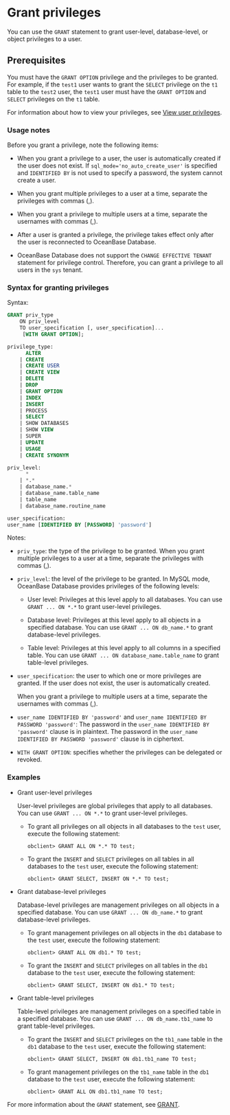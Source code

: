 # Grant privileges

You can use the `GRANT` statement to grant user-level, database-level, or object privileges to a user. 

## Prerequisites

You must have the `GRANT OPTION` privilege and the privileges to be granted. For example, if the `test1` user wants to grant the `SELECT` privilege on the `t1` table to the `test2` user, the `test1` user must have the `GRANT OPTION` and `SELECT` privileges on the `t1` table. 

For information about how to view your privileges, see [View user privileges](../2.permission-of-mysql-mode/4.view-user-permissions-of-mysql-mode.md). 

### Usage notes

Before you grant a privilege, note the following items:

* When you grant a privilege to a user, the user is automatically created if the user does not exist. If `sql_mode='no_auto_create_user'` is specified and `IDENTIFIED BY` is not used to specify a password, the system cannot create a user. 

* When you grant multiple privileges to a user at a time, separate the privileges with commas (,). 

* When you grant a privilege to multiple users at a time, separate the usernames with commas (,). 

* After a user is granted a privilege, the privilege takes effect only after the user is reconnected to OceanBase Database. 

* OceanBase Database does not support the `CHANGE EFFECTIVE TENANT` statement for privilege control. Therefore, you can grant a privilege to all users in the `sys` tenant. 

### Syntax for granting privileges

Syntax:

```sql
GRANT priv_type
    ON priv_level
    TO user_specification [, user_specification]...
     [WITH GRANT OPTION];

privilege_type:
      ALTER
    | CREATE
    | CREATE USER
    | CREATE VIEW
    | DELETE
    | DROP
    | GRANT OPTION
    | INDEX
    | INSERT
    | PROCESS
    | SELECT
    | SHOW DATABASES
    | SHOW VIEW
    | SUPER
    | UPDATE
    | USAGE
    | CREATE SYNONYM

priv_level:
      *
    | *.*
    | database_name.*
    | database_name.table_name
    | table_name
    | database_name.routine_name

user_specification:
user_name [IDENTIFIED BY [PASSWORD] 'password']
```

Notes:

* `priv_type`: the type of the privilege to be granted. When you grant multiple privileges to a user at a time, separate the privileges with commas (,). 

* `priv_level`: the level of the privilege to be granted. In MySQL mode, OceanBase Database provides privileges of the following levels:

   * User level: Privileges at this level apply to all databases. You can use `GRANT ... ON *.*` to grant user-level privileges. 

   * Database level: Privileges at this level apply to all objects in a specified database. You can use `GRANT ... ON db_name.*` to grant database-level privileges. 

   * Table level: Privileges at this level apply to all columns in a specified table. You can use `GRANT ... ON database_name.table_name` to grant table-level privileges. 

* `user_specification`: the user to which one or more privileges are granted. If the user does not exist, the user is automatically created. 

   When you grant a privilege to multiple users at a time, separate the usernames with commas (,). 

* `user_name IDENTIFIED BY 'password'` and `user_name IDENTIFIED BY PASSWORD 'password'`: The password in the `user_name IDENTIFIED BY 'password'` clause is in plaintext. The password in the `user_name IDENTIFIED BY PASSWORD 'password'` clause is in ciphertext. 

* `WITH GRANT OPTION`: specifies whether the privileges can be delegated or revoked. 

### Examples

* Grant user-level privileges

   User-level privileges are global privileges that apply to all databases. You can use `GRANT ... ON *.*` to grant user-level privileges. 

   * To grant all privileges on all objects in all databases to the `test` user, execute the following statement: 

      ```shell
      obclient> GRANT ALL ON *.* TO test;
      ```

   * To grant the `INSERT` and `SELECT` privileges on all tables in all databases to the `test` user, execute the following statement: 

      ```shell
      obclient> GRANT SELECT, INSERT ON *.* TO test;
      ```

* Grant database-level privileges

   Database-level privileges are management privileges on all objects in a specified database. You can use `GRANT ... ON db_name.*` to grant database-level privileges. 

   * To grant management privileges on all objects in the `db1` database to the `test` user, execute the following statement: 

      ```shell
      obclient> GRANT ALL ON db1.* TO test;
      ```

   * To grant the `INSERT` and `SELECT` privileges on all tables in the `db1` database to the `test` user, execute the following statement: 

      ```shell
      obclient> GRANT SELECT, INSERT ON db1.* TO test;
      ```

* Grant table-level privileges

   Table-level privileges are management privileges on a specified table in a specified database. You can use `GRANT ... ON db_name.tb1_name` to grant table-level privileges. 

   * To grant the `INSERT` and `SELECT` privileges on the `tb1_name` table in the `db1` database to the `test` user, execute the following statement: 

      ```shell
      obclient> GRANT SELECT, INSERT ON db1.tb1_name TO test;
      ```

   * To grant management privileges on the `tb1_name` table in the `db1` database to the `test` user, execute the following statement: 

      ```shell
      obclient> GRANT ALL ON db1.tb1_name TO test;
      ```

For more information about the `GRANT` statement, see [GRANT](../../../../../7.reference/4.development-reference/1.sql-syntax/2.common-tenant-of-mysql-mode/6.sql-statement-of-mysql-mode/35.grant-of-mysql-mode.md). 
